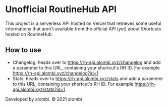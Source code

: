 # Unofficial RoutineHub API
This project is a serverless API hosted on Vercel that retrieves some useful informations that aren't available from the official API (yet) about Shortcuts hosted on RoutineHub.
## How to use
* Changelog: heads over to https://rh-api.alombi.xyz/changelog and add a parameter to this URL, containing your shortcut's RH ID. For example https://rh-api.alombi.xyz/changelog?id=1
* Stats: heads over to https://rh-api.alombi.xyz/stats and add a parameter to this URL, containing your shortcut's RH ID. For example https://rh-api.alombi.xyz/stats?id=1

Developed by alombi. © 2021 alombi